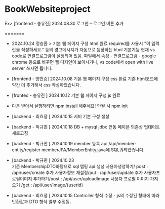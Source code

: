 # BookWebsiteproject

Ex> [frontend - 송유진] 2024.08.30 로그인 – 로그인 버튼 추가

=======
+ 2024.10.24 정승환 > 기본 웹 페이지 구성 html 완료
required를 사용시 "이 입력란을 작성하세요." 등의 경고메시지가 자동으로 등장하는 html 기본기능
현재 vs code로 연결프로그램이 설정되어 있음. 파일에서 속성 - 연결프로그램 - google chrome 등으로 바꾸면 웹 디자인이 보이시거나, vs code에서 open with live server 쓰시면 됩니다.

+ [frontend - 방민승] 2024.10.08 기본 웹 페이지 구성 css 완료
기존 html코드에 약간 더 추가해서 css 작성하였습니다.

+ [fronted - 송유진 ] 2024.10.12 기본 웹 페이지 구성 js 완료
+ 다운 받아서 실행하려면 npm install 해주세요! 안될 시 npm init

+ [backend - 최효정 ] 2024.10.15 서버 기본 구성 생성

+ [backend - 박규민 ] 2024.10.18 DB + mysql jdbc 연동 
메이븐 의존성 업데이트 새로고침 

+ [backend - 박규민 ] 2024.10.19 member 등록 api
/api/member-entity/register 
memberJPA/MemberEntity.java에 SQL쿼리있습니다. 

+ [backend - 박규민 ] 2024.10.23  
 기존 MembershipDTO바탕으로 sql 맵핑 api 생성
사용자생성하기/ post : /api/user/create 추가
사용자정보 재설정/put : /api/user/update 추가
사용자프로필이미지 추가하기/post : /api/user/uploadImage
사용자 프로필 이미지 가져오기 /get : /api/user/image/{userid}

+ [backend - 최효정 ] 2024.10.15 Controller 형식 수정 - js의 수정된 형태에 따라 반환값과 DTO 형식 일부 수정됨. 
